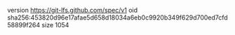 version https://git-lfs.github.com/spec/v1
oid sha256:453820d96e17afae5d658d18034a6eb0c9920b349f629d700ed7cfd58899f264
size 1054
